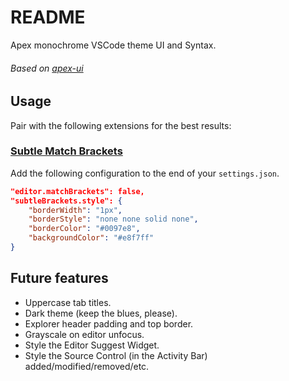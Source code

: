 # README

Apex monochrome VSCode theme UI and Syntax.

###### Based on [apex-ui](https://github.com/apex/apex-ui)

## Usage

Pair with the following extensions for the best results:

### [Subtle Match Brackets](https://github.com/rafamel/subtle-brackets)

Add the following configuration to the end of your `settings.json`.

```json
"editor.matchBrackets": false,
"subtleBrackets.style": {
    "borderWidth": "1px",
    "borderStyle": "none none solid none",
    "borderColor": "#0097e8",
    "backgroundColor": "#e8f7ff"
}
```

## Future features

* Uppercase tab titles.
* Dark theme (keep the blues, please).
* Explorer header padding and top border.
* Grayscale on editor unfocus.
* Style the Editor Suggest Widget.
* Style the Source Control (in the Activity Bar) added/modified/removed/etc.
